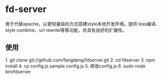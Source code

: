 fd-server
=========

用于代替apache，以更轻量级的方式搭建style本地开发环境。提供 less编译、style combine、url rewrite等等功能，并具有良好的扩展性。

## 使用

1\. git clone git://github.com/fangdeng/fdserver.git
2\. cd fdserver
3\. npm install
4\. cp config.js.sample config.js
5\. 修改config.js
6\. sudo node bin/fdserver
